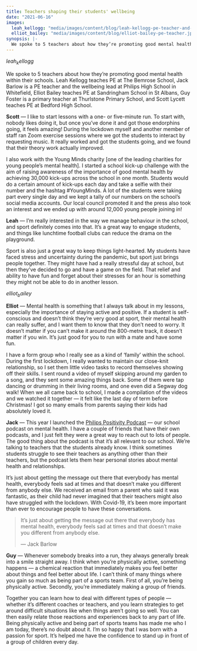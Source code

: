 ```yaml
---
title: Teachers shaping their students' wellbeing
date: "2021-06-16"
images:
  leah_kellogg: "media/images/content/blog/leah-kellogg-pe-teacher-and-professional-cricketer.jpg"
  elliot_bailey: "media/images/content/blog/elliot-bailey-pe-teacher.jpg"
synopsis: |-
  We spoke to 5 teachers about how they’re promoting good mental health within their schools. Leah Kellogg teaches PE at The Bemrose School, Jack Barlow is a PE teacher and the wellbeing lead at Philips High School in Whitefield, Elliot Bailey teaches PE at Sandringham School in St Albans, Guy Foster is a primary teacher at Thurlstone Primary School, and Scott Lycett teaches PE at Bedford High School.
---
```


$leah_kellogg$

We spoke to 5 teachers about how they’re promoting good mental health within their schools. Leah Kellogg teaches PE at The Bemrose School, Jack Barlow is a PE teacher and the wellbeing lead at Philips High School in Whitefield, Elliot Bailey teaches PE at Sandringham School in St Albans, Guy Foster is a primary teacher at Thurlstone Primary School, and Scott Lycett teaches PE at Bedford High School.

**Scott** — I like to start lessons with a one- or five-minute run. To start with, nobody likes doing it, but once you’ve done it and got those endorphins going, it feels amazing! During the lockdown myself and another member of staff ran Zoom exercise sessions where we got the students to interact by requesting music. It really worked and got the students going, and we found that their theory work actually improved.

I also work with the Young Minds charity [one of the leading charities for young people’s mental health]. I started a school kick-up challenge with the aim of raising awareness of the importance of good mental health by achieving 30,000 kick-ups across the school in one month. Students would do a certain amount of kick-ups each day and take a selfie with their number and the hashtag #YoungMinds. A lot of the students were taking part every single day and we kept a tally of our numbers on the school’s social media accounts. Our local council promoted it and the press also took an interest and we ended up with around 12,000 young people joining in!

**Leah** — I’m really interested in the way we manage behaviour in the school, and sport definitely comes into that. It’s a great way to engage students, and things like lunchtime football clubs can reduce the drama on the playground.

Sport is also just a great way to keep things light-hearted. My students have faced stress and uncertainty during the pandemic, but sport just brings people together. They might have had a really stressful day at school, but then they’ve decided to go and have a game on the field. That relief and ability to have fun and forget about their stresses for an hour is something they might not be able to do in another lesson.

$elliot_bailey$

**Elliot** — Mental health is something that I always talk about in my lessons, especially the importance of staying active and positive. If a student is self-conscious and doesn’t think they’re very good at sport, their mental health can really suffer, and I want them to know that they don’t need to worry. It doesn’t matter if you can’t make it around the 800-metre track, it doesn’t matter if you win. It’s just good for you to run with a mate and have some fun.

I have a form group who I really see as a kind of ‘family’ within the school. During the first lockdown, I really wanted to maintain our close-knit relationship, so I set them little video tasks to record themselves showing off their skills. I sent round a video of myself skipping around my garden to a song, and they sent some amazing things back. Some of them were tap dancing or drumming in their living rooms, and one even did a Segway dog walk! When we all came back to school, I made a compilation of the videos and we watched it together — it felt like the last day of term before Christmas! I got so many emails from parents saying their kids had absolutely loved it.

**Jack** — This year I launched the [Philips Positivity Podcast](https://www.theguardian.com/100-teachers/2021/feb/05/i-want-to-help-teenagers-be-open-about-feelings-the-teacher-who-launched-a-mental-health-podcast) — our school podcast on mental health. I have a couple of friends that have their own podcasts, and I just felt they were a great way to reach out to lots of people. The good thing about the podcast is that it’s all relevant to our school. We’re talking to teachers that the students already know. I think sometimes students struggle to see their teachers as anything other than their teachers, but the podcast lets them hear personal stories about mental health and relationships.

It’s just about getting the message out there that everybody has mental health, everybody feels sad at times and that doesn’t make you different from anybody else. We received an email from a parent who said it was fantastic, as their child had never imagined that their teachers might also have struggled with the lockdown. With Covid-19, it’s been more important than ever to encourage people to have these conversations.

> It’s just about getting the message out there that everybody has mental health, everybody feels sad at times and that doesn’t make you different from anybody else.
>
> — Jack Barlow

**Guy** — Whenever somebody breaks into a run, they always generally break into a smile straight away. I think when you’re physically active, something happens — a chemical reaction that immediately makes you feel better about things and feel better about life. I can’t think of many things where you gain so much as being part of a sports team. First of all, you’re being physically active. Secondly, you’re immediately making a group of friends.

Together you can learn how to deal with different types of people — whether it’s different coaches or teachers, and you learn strategies to get around difficult situations like when things aren’t going so well. You can then easily relate those reactions and experiences back to any part of life. Being physically active and being part of sports teams has made me who I am today, there’s no doubt about it. I’m so happy that I was born with a passion for sport. It’s helped me have the confidence to stand up in front of a group of children every day.
